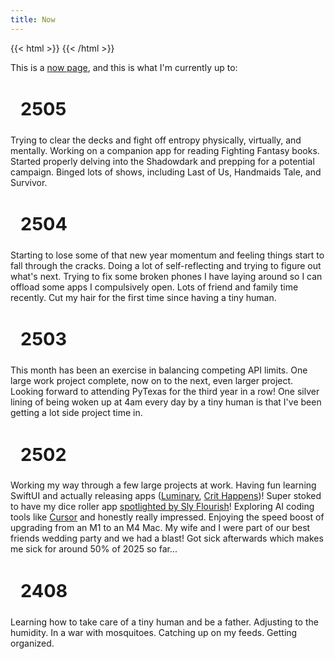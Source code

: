 ```yaml
---
title: Now
---
```


{{< html >}}
    <style>
        h2 {
            font-size: 1.8rem;
            border-left: 4px solid var(--text);;
            padding-left: 1rem;
        }
    </style>
{{< /html >}}

This is a [now page](https://nownownow.com/about), and this is what I'm currently up to:

## 2505

Trying to clear the decks and fight off entropy physically, virtually, and mentally. Working on a companion app for reading Fighting Fantasy books. Started properly delving into the Shadowdark and prepping for a potential campaign. Binged lots of shows, including Last of Us, Handmaids Tale, and Survivor.

## 2504

Starting to lose some of that new year momentum and feeling things start to fall through the cracks. Doing a lot of self-reflecting and trying to figure out what's next. Trying to fix some broken phones I have laying around so I can offload some apps I compulsively open. Lots of friend and family time recently. Cut my hair for the first time since having a tiny human.

## 2503

This month has been an exercise in balancing competing API limits. One large work project complete, now on to the next, even larger project. Looking forward to attending PyTexas for the third year in a row! One silver lining of being woken up at 4am every day by a tiny human is that I've been getting a lot side project time in.

## 2502

Working my way through a few large projects at work. Having fun learning SwiftUI and actually releasing apps ([Luminary](https://apps.apple.com/app/id6737578148), [Crit Happens](https://apps.apple.com/us/app/crit-happens-dice-roller/id1550370579))! Super stoked to have my dice roller app [spotlighted by Sly Flourish](https://youtu.be/5emXJhpZjDY?t=503)! Exploring AI coding tools like [Cursor](https://www.cursor.com/) and honestly really impressed. Enjoying the speed boost of upgrading from an M1 to an M4 Mac. My wife and I were part of our best friends wedding party and we had a blast! Got sick afterwards which makes me sick for around 50% of 2025 so far...

## 2408

Learning how to take care of a tiny human and be a father. Adjusting to the humidity. In a war with mosquitoes. Catching up on my feeds. Getting organized.
